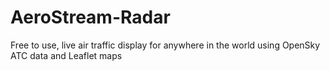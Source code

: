 # AeroStream-Radar
Free to use, live air traffic display for anywhere in the world using OpenSky ATC data and Leaflet maps
